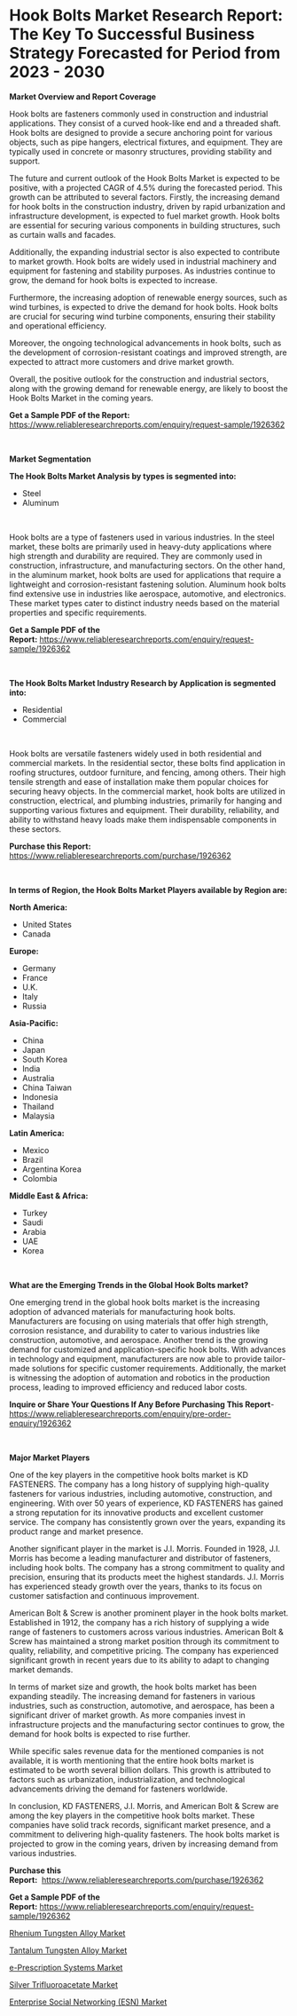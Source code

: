 <p><h1>Hook Bolts Market Research Report: The Key To Successful Business Strategy Forecasted for Period from 2023 - 2030</h1></p><p><strong>Market Overview and Report Coverage</strong></p>
<p><p>Hook bolts are fasteners commonly used in construction and industrial applications. They consist of a curved hook-like end and a threaded shaft. Hook bolts are designed to provide a secure anchoring point for various objects, such as pipe hangers, electrical fixtures, and equipment. They are typically used in concrete or masonry structures, providing stability and support.</p><p>The future and current outlook of the Hook Bolts Market is expected to be positive, with a projected CAGR of 4.5% during the forecasted period. This growth can be attributed to several factors. Firstly, the increasing demand for hook bolts in the construction industry, driven by rapid urbanization and infrastructure development, is expected to fuel market growth. Hook bolts are essential for securing various components in building structures, such as curtain walls and facades.</p><p>Additionally, the expanding industrial sector is also expected to contribute to market growth. Hook bolts are widely used in industrial machinery and equipment for fastening and stability purposes. As industries continue to grow, the demand for hook bolts is expected to increase.</p><p>Furthermore, the increasing adoption of renewable energy sources, such as wind turbines, is expected to drive the demand for hook bolts. Hook bolts are crucial for securing wind turbine components, ensuring their stability and operational efficiency.</p><p>Moreover, the ongoing technological advancements in hook bolts, such as the development of corrosion-resistant coatings and improved strength, are expected to attract more customers and drive market growth.</p><p>Overall, the positive outlook for the construction and industrial sectors, along with the growing demand for renewable energy, are likely to boost the Hook Bolts Market in the coming years.</p></p>
<p><strong>Get a Sample PDF of the Report:</strong> <a href="https://www.reliableresearchreports.com/enquiry/request-sample/1926362">https://www.reliableresearchreports.com/enquiry/request-sample/1926362</a></p>
<p>&nbsp;</p>
<p><strong>Market Segmentation</strong></p>
<p><strong>The Hook Bolts Market Analysis by types is segmented into:</strong></p>
<p><ul><li>Steel</li><li>Aluminum</li></ul></p>
<p>&nbsp;</p>
<p><p>Hook bolts are a type of fasteners used in various industries. In the steel market, these bolts are primarily used in heavy-duty applications where high strength and durability are required. They are commonly used in construction, infrastructure, and manufacturing sectors. On the other hand, in the aluminum market, hook bolts are used for applications that require a lightweight and corrosion-resistant fastening solution. Aluminum hook bolts find extensive use in industries like aerospace, automotive, and electronics. These market types cater to distinct industry needs based on the material properties and specific requirements.</p></p>
<p><strong>Get a Sample PDF of the Report:</strong>&nbsp;<a href="https://www.reliableresearchreports.com/enquiry/request-sample/1926362">https://www.reliableresearchreports.com/enquiry/request-sample/1926362</a></p>
<p>&nbsp;</p>
<p><strong>The Hook Bolts Market Industry Research by Application is segmented into:</strong></p>
<p><ul><li>Residential</li><li>Commercial</li></ul></p>
<p>&nbsp;</p>
<p><p>Hook bolts are versatile fasteners widely used in both residential and commercial markets. In the residential sector, these bolts find application in roofing structures, outdoor furniture, and fencing, among others. Their high tensile strength and ease of installation make them popular choices for securing heavy objects. In the commercial market, hook bolts are utilized in construction, electrical, and plumbing industries, primarily for hanging and supporting various fixtures and equipment. Their durability, reliability, and ability to withstand heavy loads make them indispensable components in these sectors.</p></p>
<p><strong>Purchase this Report:</strong>&nbsp; <a href="https://www.reliableresearchreports.com/purchase/1926362">https://www.reliableresearchreports.com/purchase/1926362</a></p>
<p>&nbsp;</p>
<p><strong>In terms of Region, the Hook Bolts Market Players available by Region are:</strong></p>
<p>
    <p> <strong> North America: </strong>
        <ul>
            <li>United States</li>
            <li>Canada</li>
        </ul>
        </p> 
    <p> <strong> Europe: </strong>
        <ul>
            <li>Germany</li>
            <li>France</li>
            <li>U.K.</li>
            <li>Italy</li>
            <li>Russia</li>
        </ul>
        </p> 
    <p> <strong> Asia-Pacific: </strong>
        <ul>
            <li>China</li>
            <li>Japan</li>
            <li>South Korea</li>
            <li>India</li>
            <li>Australia</li>
            <li>China Taiwan</li>
            <li>Indonesia</li>
            <li>Thailand</li>
            <li>Malaysia</li>
        </ul>
        </p> 
    <p> <strong> Latin America: </strong>
        <ul>
            <li>Mexico</li>
            <li>Brazil</li>
            <li>Argentina Korea</li>
            <li>Colombia</li>
        </ul>
        </p> 
    <p> <strong> Middle East & Africa: </strong>
        <ul>
            <li>Turkey</li>
            <li>Saudi</li>
            <li>Arabia</li>
            <li>UAE</li>
            <li>Korea</li>
        </ul>
    </p>
    </p>
<p>&nbsp;</p>
<p><strong>What are the Emerging Trends in the Global Hook Bolts market?</strong></p>
<p><p>One emerging trend in the global hook bolts market is the increasing adoption of advanced materials for manufacturing hook bolts. Manufacturers are focusing on using materials that offer high strength, corrosion resistance, and durability to cater to various industries like construction, automotive, and aerospace. Another trend is the growing demand for customized and application-specific hook bolts. With advances in technology and equipment, manufacturers are now able to provide tailor-made solutions for specific customer requirements. Additionally, the market is witnessing the adoption of automation and robotics in the production process, leading to improved efficiency and reduced labor costs.</p></p>
<p><strong>Inquire or Share Your Questions If Any Before Purchasing This Report</strong>- <a href="https://www.reliableresearchreports.com/enquiry/pre-order-enquiry/1926362">https://www.reliableresearchreports.com/enquiry/pre-order-enquiry/1926362</a></p>
<p>&nbsp;</p>
<p><strong>Major Market Players</strong></p>
<p><p>One of the key players in the competitive hook bolts market is KD FASTENERS. The company has a long history of supplying high-quality fasteners for various industries, including automotive, construction, and engineering. With over 50 years of experience, KD FASTENERS has gained a strong reputation for its innovative products and excellent customer service. The company has consistently grown over the years, expanding its product range and market presence.</p><p>Another significant player in the market is J.I. Morris. Founded in 1928, J.I. Morris has become a leading manufacturer and distributor of fasteners, including hook bolts. The company has a strong commitment to quality and precision, ensuring that its products meet the highest standards. J.I. Morris has experienced steady growth over the years, thanks to its focus on customer satisfaction and continuous improvement.</p><p>American Bolt & Screw is another prominent player in the hook bolts market. Established in 1912, the company has a rich history of supplying a wide range of fasteners to customers across various industries. American Bolt & Screw has maintained a strong market position through its commitment to quality, reliability, and competitive pricing. The company has experienced significant growth in recent years due to its ability to adapt to changing market demands.</p><p>In terms of market size and growth, the hook bolts market has been expanding steadily. The increasing demand for fasteners in various industries, such as construction, automotive, and aerospace, has been a significant driver of market growth. As more companies invest in infrastructure projects and the manufacturing sector continues to grow, the demand for hook bolts is expected to rise further.</p><p>While specific sales revenue data for the mentioned companies is not available, it is worth mentioning that the entire hook bolts market is estimated to be worth several billion dollars. This growth is attributed to factors such as urbanization, industrialization, and technological advancements driving the demand for fasteners worldwide.</p><p>In conclusion, KD FASTENERS, J.I. Morris, and American Bolt & Screw are among the key players in the competitive hook bolts market. These companies have solid track records, significant market presence, and a commitment to delivering high-quality fasteners. The hook bolts market is projected to grow in the coming years, driven by increasing demand from various industries.</p></p>
<p><strong>Purchase this Report:</strong>&nbsp;&nbsp;<a href="https://www.reliableresearchreports.com/purchase/1926362">https://www.reliableresearchreports.com/purchase/1926362</a></p>
<p></p>
<p><strong>Get a Sample PDF of the Report:</strong>&nbsp;<a href="https://www.reliableresearchreports.com/enquiry/request-sample/1926362">https://www.reliableresearchreports.com/enquiry/request-sample/1926362</a></p>
<p><p><a href="https://medium.com/@snehareportprime/rhenium-tungsten-alloy-market-analysis-its-cagr-market-segmentation-and-global-industry-overview-781c90eda204">Rhenium Tungsten Alloy Market</a></p><p><a href="https://medium.com/@akshatreportprime/tantalum-tungsten-alloy-market-insights-into-market-cagr-market-trends-and-growth-strategies-69ca821ff272">Tantalum Tungsten Alloy Market</a></p><p><a href="https://github.com/mahnoor2003/Market-Research-Report-List-1/blob/main/e-prescription-systems-market.md">e-Prescription Systems Market</a></p><p><a href="https://medium.com/@aashish.reportprime2/analyzing-silver-trifluoroacetate-market-global-industry-perspective-and-forecast-2023-to-2030-0ec0d87b25d7">Silver Trifluoroacetate Market</a></p><p><a href="https://github.com/marloy8/Market-Research-Report-List-1/blob/main/enterprise-social-networking-esn-market.md">Enterprise Social Networking (ESN) Market</a></p></p>